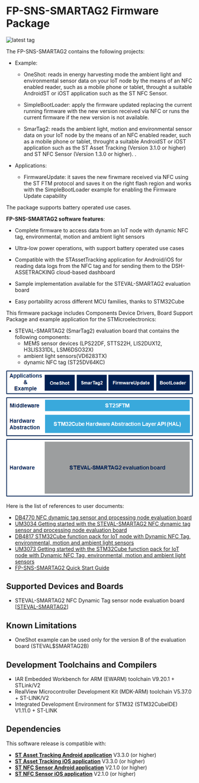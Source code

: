 # FP-SNS-SMARTAG2 Firmware Package

![latest tag](https://img.shields.io/github/v/tag/STMicroelectronics/fp-sns-smartag2.svg?color=brightgreen)

The FP-SNS-SMARTAG2 contains the following projects:

- Example:

  - OneShot: reads in energy harvesting mode the ambient light and environmental sensor data on your IoT node by the means of an NFC enabled reader, such as a mobile phone or tablet, throught a suitable AndroidST or iOST application such as the ST NFC Sensor.

  - SimpleBootLoader: apply the firmware updated replacing the current running firmware with the new version received via NFC or runs the current firmware if the new version is not available.

  - SmarTag2: reads the ambient light, motion and environmental sensor data on your IoT node by the means of an NFC enabled reader, such as a mobile phone or tablet, throught a suitable AndroidST or iOST application such as the ST Asset Tracking (Version 3.1.0 or higher) and ST NFC Sensor (Version 1.3.0 or higher). .

- Applications:

  - FirmwareUpdate: it saves the new firwmare received via NFC using the ST FTM protocol and saves it on the right flash region and works with the SimpleBootLoader example for enabling the Firmware Update capability

The package supports battery operated use cases.


**FP-SNS-SMARTAG2 software features**:

- Complete firmware to access data from an IoT node with dynamic NFC tag, environmental, motion and ambient light sensors 

- Ultra-low power operations, with support battery operated use cases

- Compatible with the STAssetTracking application for Android/iOS for reading data logs from the NFC tag and for sending them to the DSH-ASSETRACKING cloud-based dashboard

- Sample implementation available for the STEVAL-SMARTAG2 evaluation board

- Easy portability across different MCU families, thanks to STM32Cube

This firmware package includes Components Device Drivers, Board Support Package and example application for the STMicroelectronics:

- STEVAL-SMARTAG2 (SmarTag2) evaluation board that contains the following components:
  - MEMS sensor devices (LPS22DF, STTS22H, LIS2DUX12, H3LIS331DL, LSM6DSO32X)
  - ambient light sensors(VD6283TX)
  - dynamic NFC tag (ST25DV64KC)

[![The FP-SNS-SMARTAG2 package contents](_htmresc/FP-SNS-SMARTAG2_Software_Architecture.png)]()

Here is the list of references to user documents:

- [DB4770 NFC dynamic tag sensor and processing node evaluation board](https://www.st.com/resource/en/data_brief/steval-smartag2.pdf)
- [UM3034 Getting started with the STEVAL-SMARTAG2 NFC dynamic tag sensor and processing node evaluation board](https://www.st.com/resource/en/user_manual/um3034-getting-started-with-the-stevalsmartag2-nfc-dynamic-tag-sensor-and-processing-node-evaluation-board-stmicroelectronics.pdf)
- [DB4817 STM32Cube function pack for IoT node with Dynamic NFC Tag, environmental, motion and ambient light sensors](https://www.st.com/resource/en/data_brief/FP-SNS-SMARTAG2.pdf)
- [UM3073 Getting started with the STM32Cube function pack for IoT node with Dynamic NFC Tag, environmental, motion and ambient light sensors](https://www.st.com/resource/en/user_manual/um3073-getting-started-with-the-stm32cube-function-pack-for-stevalsmartag2-evaluation-board-with-dynamic-nfc-tag-environmental-motion-and-ambient-light-sensors-stmicroelectronics.pdf)
- [FP-SNS-SMARTAG2 Quick Start Guide](https://www.st.com/resource/en/product_presentation/fp-sns-smartag2-quick-start-guide.pdf)

## Supported Devices and Boards

- STEVAL-SMARTAG2 NFC Dynamic Tag sensor node evaluation board \[[STEVAL-SMARTAG2]()\]

## Known Limitations

- OneShot example can be used only for the version B of the evaluation board (STEVAL$SMARTAG2B)

## Development Toolchains and Compilers

-   IAR Embedded Workbench for ARM (EWARM) toolchain V9.20.1 + STLink/V2
-   RealView Microcontroller Development Kit (MDK-ARM) toolchain V5.37.0 + ST-LINK/V2
-   Integrated Development Environment for STM32 (STM32CubeIDE) V1.11.0 + ST-LINK
	
## Dependencies 

This software release is compatible with:

- [**ST Asset Tracking Android application**](https://play.google.com/store/apps/details?id=com.st.assetTracking)  V3.3.0 (or higher)
- [**ST Asset Tracking iOS application**](https://apps.apple.com/it/app/st-asset-tracking/id1483734401)  V3.3.0 (or higher)
- [**ST NFC Sensor Android application**](https://play.google.com/store/apps/details?id=com.st.smartTag)  V2.1.0 (or higher)
- [**ST NFC Sensor iOS application**](https://apps.apple.com/it/app/st-nfc-sensor/id1377274569)  V2.1.0 (or higher)
